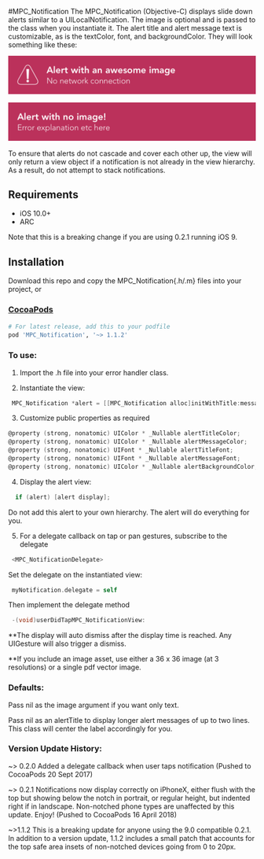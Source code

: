 #MPC_Notification 
The MPC_Notification (Objective-C) displays slide down alerts similar to a UILocalNotification. The image is optional and is passed to the class when you instantiate it. The alert title and alert message text is customizable, as is the textColor, font, and backgroundColor. They will look something like these:

![Alert with image](https://github.com/fareast555/MPC_Notification/blob/master/alert_withImage.png)


![Alert with no image](https://github.com/fareast555/MPC_Notification/blob/master/alert_noImage.png)

To ensure that alerts do not cascade and cover each other up, the view will only return a view object if a notification is not already in the view hierarchy. As a result, do not attempt to stack notifications.

## Requirements

* iOS 10.0+
* ARC

Note that this is a breaking change if you are using 0.2.1 running iOS 9.

## Installation

Download this repo and copy the MPC_Notification{.h/.m} files into your project, or

### [CocoaPods](https://cocoapods.org/)

```ruby
# For latest release, add this to your podfile
pod 'MPC_Notification', '~> 1.1.2'
```
 
<h3>To use:</h3>
 
  1. Import the .h file into your error handler class.
 
  2. Instantiate the view: 
  ```objectivec
   MPC_Notification *alert = [[MPC_Notification alloc]initWithTitle:message:alertImage:displayTime:];
```

  3. Customize public properties as required
  ```objectivec
  @property (strong, nonatomic) UIColor * _Nullable alertTitleColor;
  @property (strong, nonatomic) UIColor * _Nullable alertMessageColor;
  @property (strong, nonatomic) UIFont * _Nullable alertTitleFont;
  @property (strong, nonatomic) UIFont * _Nullable alertMessageFont;
  @property (strong, nonatomic) UIColor * _Nullable alertBackgroundColor;
```
 
  4. Display the alert view: 
  ```objectivec
    if (alert) [alert display];
```

 Do not add this alert to your own hierarchy. The alert will do everything for you.

  5. For a delegate callback on tap or pan gestures, subscribe to the delegate 
  ```objectivec
   <MPC_NotificationDelegate>
```

Set the delegate on the instantiated view: 
  ```objectivec
   myNotification.delegate = self
```

Then implement the delegate method 
  ```objectivec
   -(void)userDidTapMPC_NotificationView:
```
 
  **The display will auto dismiss after the display time is reached. Any UIGesture will also trigger a dismiss.
  
  **If you include an image asset, use either a 36 x 36 image (at 3 resolutions) or a single pdf vector image. 
 
<h3>Defaults:</h3>

  Pass nil as the image argument if you want only text.

  Pass nil as an alertTitle to display longer alert messages of up to two lines. This class will center the label accordingly for you.

<h3>Version Update History:</h3>
  ~> 0.2.0 Added a delegate callback when user taps notification (Pushed to CocoaPods 20 Sept 2017)

  ~> 0.2.1 Notifications now display correctly on iPhoneX, either flush with the top but showing below the notch in portrait, or regular height, but indented right if in landscape. Non-notched phone types are unaffected by this update. Enjoy! (Pushed to CocoaPods 16 April 2018)
  
  ~>1.1.2  This is a breaking update for anyone using the 9.0 compatible 0.2.1. In addition to a version update, 1.1.2 includes a small patch that accounts for the top safe area insets of non-notched devices going from 0 to 20px. 
